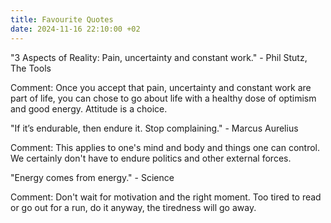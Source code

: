 ```yaml
---
title: Favourite Quotes
date: 2024-11-16 22:10:00 +02
---
```

<p class="my-4"><quote class="italic">"3 Aspects of Reality: Pain, uncertainty and constant work."</quote><span> - Phil Stutz, The Tools</span></p>

<p class="my-4"><span class="font-bold">Comment</span>: Once you accept that pain, uncertainty and constant work are part of life, you can chose to go about life with a healthy dose of optimism and good energy. Attitude is a choice.</p>

<p class="my-4"><quote class="italic">"If it’s endurable, then endure it. Stop complaining."</quote><span> - Marcus Aurelius</span></p>

<p class="my-4"><span class="font-bold">Comment</span>: This applies to one's mind and body and things one can control. We certainly don't have to endure politics and other external forces.</p>

<p class="my-4"><quote class="italic">"Energy comes from energy."</quote><span> - Science</span></p>

<p class="my-4"><span class="font-bold">Comment</span>: Don't wait for motivation and the right moment. Too tired to read or go out for a run, do it anyway, the tiredness will go away.</p>


